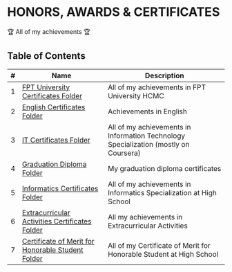 # HONORS, AWARDS & CERTIFICATES

:trophy: All of my achievements :trophy:

## Table of Contents
#| Name | Description 
-| ---- | ----------- 
1| [FPT University Certificates Folder](./1-fpt) | All of my achievements in FPT University HCMC
2| [English Certificates Folder](./2-english) | Achievements in English
3| [IT Certificates Folder](./3-coursera) | All of my achievements in Information Technology Specialization (mostly on Coursera)
4| [Graduation Diploma Folder](./4-graduation) | My graduation diploma certificates
5| [Informatics Certificates Folder](./5-informatics) | All of my achievements in Informatics Specialization at High School
6| [Extracurricular Activities Certificates Folder](./6-extracurricular) | All my achievements in Extracurricular Activities
7| [Certificate of Merit for Honorable Student Folder](./7-honorable-student-highschool) | All of my Certificate of Merit for Honorable Student at High School
